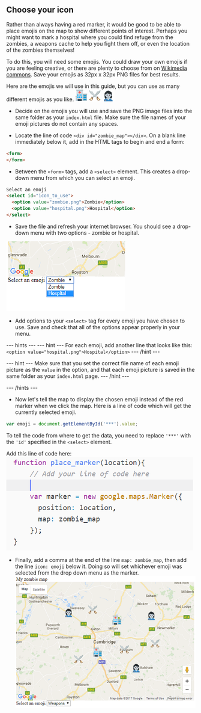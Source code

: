 ## Choose your icon

Rather than always having a red marker, it would be good to be able to place emojis on the map to show different points of interest. Perhaps you might want to mark a hospital where you could find refuge from the zombies, a weapons cache to help you fight them off, or even the location of the zombies themselves!

To do this, you will need some emojis. You could draw your own emojis if you are feeling creative, or there are plenty to choose from on [Wikimedia commons](https://commons.wikimedia.org/wiki/Emoji). Save your emojis as 32px x 32px PNG files for best results.

Here are the emojis we will use in this guide, but you can use as many different emojis as you like.
![Hospital](images/hospital.png) ![Weapons](images/weapons.png) ![Zombie](images/zombie.png)

+ Decide on the emojis you will use and save the PNG image files into the same folder as your `index.html` file. Make sure the file names of your emoji pictures do not contain any spaces.

+ Locate the line of code `<div id="zombie_map"></div>`. On a blank line immediately below it, add in the HTML tags to begin and end a form:

```html
<form>
</form>
```

+ Between the `<form>` tags, add a `<select>` element. This creates a drop-down menu from which you can select an emoji.

```html
Select an emoji
<select id="icon_to_use">
  <option value="zombie.png">Zombie</option>
  <option value="hospital.png">Hospital</option>
</select>
```

+ Save the file and refresh your internet browser. You should see a drop-down menu with two options - zombie or hospital.

![Zombie or hospital](images/zombie-or-hospital.png)

+ Add options to your `<select>` tag for every emoji you have chosen to use. Save and check that all of the options appear properly in your menu.


--- hints ---
--- hint ---
For each emoji, add another line that looks like this:
`<option value="hospital.png">Hospital</option>`
--- /hint ---

--- hint ---
Make sure that you set the correct file name of each emoji picture as the `value` in the option, and that each emoji picture is saved in the same folder as your `index.html` page.
--- /hint ---

--- /hints ---

+ Now let's tell the map to display the chosen emoji instead of the red marker when we click the map. Here is a line of code which will get the currently selected emoji.

```javascript
var emoji = document.getElementById('***').value;
```
To tell the code from where to get the data, you need to replace `'***'` with the `'id'` specified in the `<select>` element.

Add this line of code here:
![Add your code here](images/add-code-here.png)

+ Finally, add a comma at the end of the line `map: zombie_map`, then add the line `icon: emoji` below it. Doing so will set whichever emoji was selected from the drop down menu as the marker.
![All the icons](images/zombies-oh-my.png)

